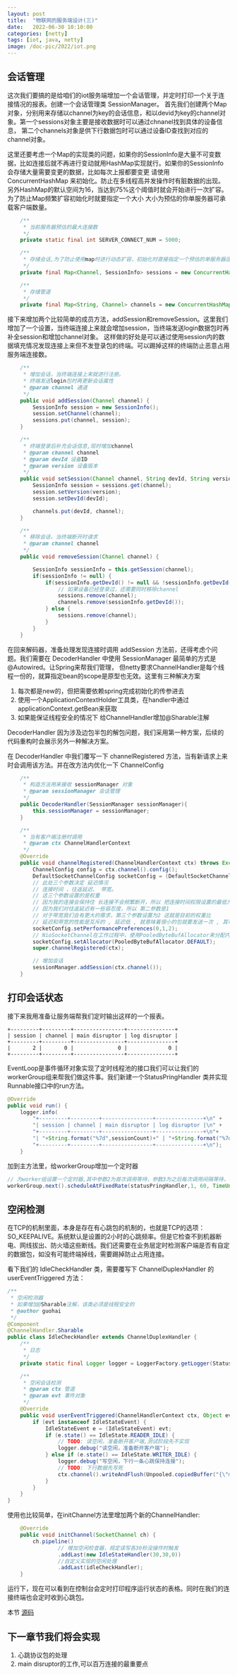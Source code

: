 ```yaml
---
layout: post
title:  "物联网的服务端设计(三)"
date:   2022-06-30 10:10:00
categories: [netty]
tags: [iot, java, netty]
image: /doc-pic/2022/iot.png
---
```


## 会话管理

这次我们要搞的是给咱们的iot服务端增加一个会话管理，并定时打印一个关于连接情况的报表。创建一个会话管理类 SessionManager。
首先我们创建两个Map对象，分别用来存储以channel为key的会话信息，和以devid为key的channel对象。第一个sessions对象主要是接收数据时可以通过chnanel找到具体的设备信息，
第二个channels对象是供下行数据包时可以通过设备ID查找到对应的channel对象。

这里还要考虑一个Map的实现类的问题，如果你的SessionInfo是大量不可变数据，比如连接后就不再进行变动就用HashMap实现就行。如果你的SessionInfo会存储大量需要变更的数据，比如每次上报都要变更
请使用 ConcurrentHashMap 来初始化。防止在多线程高并发操作时有脏数据的出现。另外HashMap的默认空间为16，当达到75%这个阈值时就会开始进行一次扩容。为了防止Map频繁扩容初始化时就要指定一个大小
大小为预估的你单服务器可承载客户端数量。

~~~ java 
    /**
     * 当前服务器预估的最大连接数
     */
    private static final int SERVER_CONNECT_NUM = 5000;

    /**
     * 存储会话,为了防止使用map时进行动态扩容，初始化时直接指定一个预估的单服务器连接数
     */
    private final Map<Channel, SessionInfo> sessions = new ConcurrentHashMap<>(SERVER_CONNECT_NUM);

    /**
     * 存储管道
     */
    private final Map<String, Channel> channels = new ConcurrentHashMap<>(SERVER_CONNECT_NUM);
~~~

接下来增加两个比较简单的成员方法，addSession和removeSession。这里我们增加了一个设置，当终端连接上来就会增加session，当终端发送login数据包时再补全session和增加channel对象。
这样做的好处是可以通过使用session内的数据填充情况发现连接上来但不发登录包的终端。可以踢掉这样的终端防止恶意占用服务端连接数。

~~~ java
    /**
     * 增加会话，当终端连接上来就进行注册。
     * 终端发送login包时再更新会话属性
     * @param channel 通道
     */
    public void addSession(Channel channel) {
        SessionInfo session = new SessionInfo();
        session.setChannel(channel);
        sessions.put(channel, session);
    }

    /**
     * 终端登录后补充会话信息,现时增加channel
     * @param channel channel
     * @param devId 设备ID
     * @param version 设备版本
     */
    public void setSession(Channel channel, String devId, String version){
        SessionInfo session = sessions.get(channel);
        session.setVersion(version);
        session.setDevId(devId);

        channels.put(devId, channel);
    }	

	/**
     * 移除会话，当终端断开时请求
     * @param channel channel
     */
    public void removeSession(Channel channel) {

        SessionInfo sessionInfo = this.getSession(channel);
        if(sessionInfo != null) {
            if(sessionInfo.getDevId() != null && !sessionInfo.getDevId().isEmpty()) {
                // 如果设备已经登录过，还需要同时移除channel
                sessions.remove(channel);
                channels.remove(sessionInfo.getDevId());
            } else {
                sessions.remove(channel);
            }
        }
    }
~~~

在回来解码器，准备处理发现连接时调用 addSession 方法前，还得考虑个问题。我们需要在 DecoderHandler 中使用 SessionManager 最简单的方式是 @Autowired。让Spring来帮我们管理，
但netty要求ChannelHandler是每个线程一份的，就算指定bean的scope是原型也无效。这里有三种解决方案

1. 每次都是new的，但把需要依赖spring完成初始化的传参进去
2. 使用一个ApplicationContextHolder工具类，在handler中通过applicationContext.getBean来获取
3. 如果能保证线程安全的情况下 给ChannelHandler增加@Sharable注解

DecoderHandler 因为涉及边包半包的解包问题，我们采用第一种方案，后续的代码重构时会展示另外一种解决方案。

在 DecoderHandler 中我们覆写一下 channelRegistered 方法，当有新请求上来时会调用该方法。并在改方法内优化一下 ChannelConfig 
~~~ java
    /**
     * 构造方法用来接收 sessionManager 对象
     * @param sessionManager 会话管理
     */
    public DecoderHandler(SessionManager sessionManager){
        this.sessionManager = sessionManager;
    }

    /**
     * 当有客户端注册时调用
     * @param ctx ChannelHandlerContext
     */
    @Override
    public void channelRegistered(ChannelHandlerContext ctx) throws Exception {
        ChannelConfig config = ctx.channel().config();
        DefaultSocketChannelConfig socketConfig = (DefaultSocketChannelConfig)config;
        // 此处三个参数决定 延迟情况
        // 连接时间 、往返延迟、 带宽。
        // 这三个参数设置的是权重
        // 因为我的连接会保持住 长连接不会频繁断开，所以 把连接时间权限设置的最低为0
        // 因为我们对往返延迟有一些容忍度，所以 第二参数是1
        // 对于带宽我们会有更大的需求，第三个参数设置为2 这就是目前的权重比
        // 延迟和带宽的性能是互斥的 , 延迟低 , 就意味着很小的包就要发送一次 , 其带宽就低了 , 延迟高了 , 每次积累很多数据才发送 , 其带宽就相应的提高了
        socketConfig.setPerformancePreferences(0,1,2);
        // NioSocketChannel在工作过程中，使用PooledByteBufAllocator来分配内存
        socketConfig.setAllocator(PooledByteBufAllocator.DEFAULT);
        super.channelRegistered(ctx);

        // 增加会话
        sessionManager.addSession(ctx.channel());
    }
~~~

## 打印会话状态

接下来我用准备让服务端帮我们定时输出这样的一个报表。

~~~ shell
+---------+---------+----------------+---------------+
| session | channel | main disruptor | log disruptor |
+---------+---------+----------------+---------------+
|       2 |       0 |              0 |             0 |
+---------+---------+----------------+---------------+
~~~
EventLoop是事件循环对象实现了定时线程池的接口我们可以让我们的workerGroup组来帮我们做这件事。我们新建一个StatusPringHandler 类并实现Runnable接口中的run方法。
~~~ java
@Override
public void run() {
    logger.info(
        "+---------+---------+----------------+---------------+\n" +
        "| session | channel | main disruptor | log disruptor |\n" +
        "+---------+---------+----------------+---------------+\n"+
        "| "+String.format("%7d",sessionCount)+" | "+String.format("%7d",channelCount)+" |        "+String.format("%7d",mainDis)+" |       "+String.format("%7d",logDis)+" |\n"+
        "+---------+---------+----------------+---------------+\n");
    }
~~~

加到主方法里，给workerGroup增加一个定时器

~~~ java
// 为worker组设置一个定时器,其中参数2为首次调用等待，参数3为之后每次调用间隔等待，参数4是时间单位
workerGroup.next().scheduleAtFixedRate(statusPringHandler,1, 60, TimeUnit.SECONDS);
~~~

## 空闲检测

在TCP的机制里面，本身是存在有心跳包的机制的，也就是TCP的选项：SO_KEEPALIVE。系统默认是设置的2小时的心跳频率。但是它检查不到机器断电、网线拔出、防火墙这些断线。我们还需要在业务层定时检测客户端是否有自定的数据包，如没有可能终端掉线，需要踢掉防止占用连接。

看下我们的 IdleCheckHandler 类，需要覆写下 ChannelDuplexHandler 的 userEventTriggered 方法：

~~~ java
/**
 * 空闲检测器
 * 如果增加@Sharable注解，该类必须是线程安全的
 * @author guohai
 */
@Component
@ChannelHandler.Sharable
public class IdleCheckHandler extends ChannelDuplexHandler {
    /**
     * 日志
     */
    private static final Logger logger = LoggerFactory.getLogger(StatusPringHandler.class);

    /**
     * 空闲会话检测
     * @param ctx 管道
     * @param evt 事件对象
     */
    @Override
    public void userEventTriggered(ChannelHandlerContext ctx, Object evt) {
        if (evt instanceof IdleStateEvent) {
            IdleStateEvent e = (IdleStateEvent) evt;
            if (e.state() == IdleState.READER_IDLE) {
                // TODO: 读空闲，准备断开客户端,测试阶段先不实现
                logger.debug("读空闲，准备断开客户端");
            } else if (e.state() == IdleState.WRITER_IDLE) {
                logger.debug("写空闲，下行一条心跳保持连接");
                // TODO: 下行数据先写死
                ctx.channel().writeAndFlush(Unpooled.copiedBuffer("{\"msgType\": 20, \"txNo\": \"1234567890123\"}\n", CharsetUtil.UTF_8));
            }
        }
    }
}
~~~

使用也比较简单，在initChannel方法里增加两个新的ChannelHandler:

~~~ java
	@Override
	public void initChannel(SocketChannel ch) {
		ch.pipeline()
				// 增加空闲检查器，规定读写各30秒没操作时触发
				.addLast(new IdleStateHandler(30,30,0))
				//自定义实现的空闲处理
				.addLast(idleCheckHandler);
	}
~~~

运行下，现在可以看到在控制台会定时打印程序运行状态的表格。同时在我们的连接终端也会定时收到心跳包。


本节 [源码](https://github.com/guohai163/iot-server/tree/v0.2)


## 下一章节我们将会实现


1. 心跳协议包的处理
2. main disruptor的工作,可以百万连接的最重要点